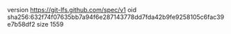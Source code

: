 version https://git-lfs.github.com/spec/v1
oid sha256:632f74f07635bb7a94f6e287143778dd7fda42b9fe9258105c6fac39e7b58df2
size 1559

